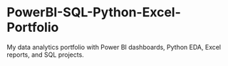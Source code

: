 # PowerBI-SQL-Python-Excel-Portfolio
My data analytics portfolio with Power BI dashboards, Python EDA, Excel reports, and SQL projects.
